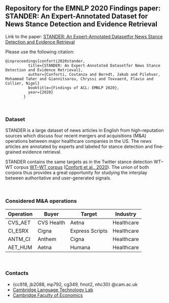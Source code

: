 ## Repository for the EMNLP 2020 Findings paper: <br> STANDER: An Expert-Annotated Dataset for News Stance Detection and Evidence Retrieval

Link to the paper: [STANDER: An Expert-Annotated Datasetfor News Stance Detection and Evidence Retrieval](https://github.com/cambridge-wtwt/emnlp2020-stander-news)

Please use the following citation:

```
@inproceedings{conforti2020stander,
          title={STANDER: An Expert-Annotated Datasetfor News Stance Detection and Evidence Retrieval},
          author={Conforti, Costanza and Berndt, Jakob and Pilehvar, Mohammad Taher and Giannitsarou, Chryssi and Toxvaerd, Flavio and Collier, Nigel} 
          booktitle={Findings of ACL: EMNLP 2020},
          year={2020}
        }
```

<br>

### Dataset

STANDER is a large dataset of news articles in English from high-reputation sources which discuss four recent mergers and acquisitions (M&A) operations between  major  healthcare  companies  in  the  US. The news articles are annotated by experts and labeled for stance detection and fine-grained evidence retrieval. 

STANDER contains the same targets as in the Twitter stance detection WT–WT corpus [WT–WT corpus](https://github.com/cambridge-wtwt/acl2020-wtwt-tweets) ([Conforti et al., 2020](https://arxiv.org/abs/2005.00388)). The union of both corpora thus provides a great opportunity for studying the interplay between authoritative and user-generated signals.

<br>

### Considered M&A operations


| Operation | Buyer       | Target            | Industry
| ---       | ---         | ---               | ---
| CVS_AET   | CVS Health  | Aetna             | Healthcare
| CI_ESRX   | Cigna       | Express Scripts   | Healthcare
| ANTM_CI   | Anthem      | Cigna             | Healthcare
| AET_HUM   | Aetna       | Humana            | Healthcare

<br>

### Contacts

- {cc918, jb2088, mp792, cg349, fmot2, nhc30} @cam.ac.uk
- [Cambridge Language Technology Lab](http://ltl.mml.cam.ac.uk/people/)
- [Cambridge Faculty of Economics](http://www.econ.cam.ac.uk/)
